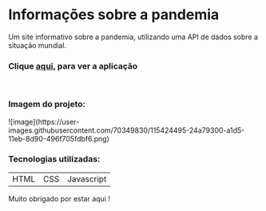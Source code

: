 <h1>Informações sobre a pandemia</h1>

Um site informativo sobre a pandemia, utilizando uma API de dados sobre a situação mundial.
<br>
<h3>Clique  <a href="https://marlondener.github.io/covid_site/">aqui</a>, para ver a aplicação</h3>
<br>
<h3>Imagem do projeto:</h3>
![image](https://user-images.githubusercontent.com/70349830/115424495-24a79300-a1d5-11eb-8d90-496f705fdbf6.png)

<h3>Tecnologias utilizadas:</h3>
<table>
  <tr>
    <td>HTML</td>
    <td>CSS</td>
    <td>Javascript</td>
  </tr>
  
</table>


 Muito obrigado por estar aqui !
